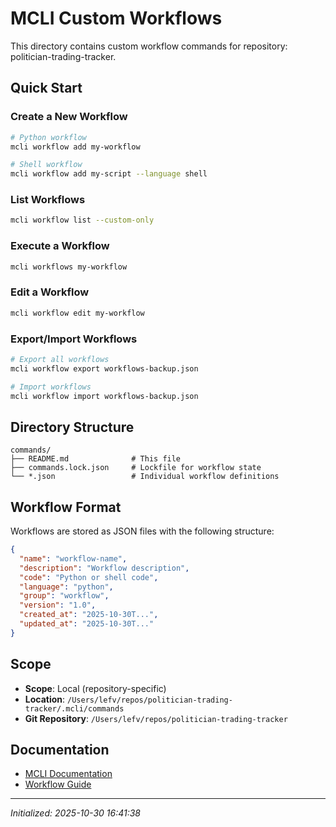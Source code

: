 # MCLI Custom Workflows

This directory contains custom workflow commands for repository: politician-trading-tracker.

## Quick Start

### Create a New Workflow

```bash
# Python workflow
mcli workflow add my-workflow

# Shell workflow
mcli workflow add my-script --language shell
```

### List Workflows

```bash
mcli workflow list --custom-only
```

### Execute a Workflow

```bash
mcli workflows my-workflow
```

### Edit a Workflow

```bash
mcli workflow edit my-workflow
```

### Export/Import Workflows

```bash
# Export all workflows
mcli workflow export workflows-backup.json

# Import workflows
mcli workflow import workflows-backup.json
```

## Directory Structure

```
commands/
├── README.md              # This file
├── commands.lock.json     # Lockfile for workflow state
└── *.json                 # Individual workflow definitions
```

## Workflow Format

Workflows are stored as JSON files with the following structure:

```json
{
  "name": "workflow-name",
  "description": "Workflow description",
  "code": "Python or shell code",
  "language": "python",
  "group": "workflow",
  "version": "1.0",
  "created_at": "2025-10-30T...",
  "updated_at": "2025-10-30T..."
}
```

## Scope

- **Scope**: Local (repository-specific)
- **Location**: `/Users/lefv/repos/politician-trading-tracker/.mcli/commands`
- **Git Repository**: `/Users/lefv/repos/politician-trading-tracker`

## Documentation

- [MCLI Documentation](https://github.com/gwicho38/mcli)
- [Workflow Guide](https://github.com/gwicho38/mcli/blob/main/docs/features/LOCAL_VS_GLOBAL_COMMANDS.md)

---

*Initialized: 2025-10-30 16:41:38*
